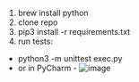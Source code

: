 1. brew install python
2. clone repo
3. pip3 install -r requirements.txt
4. run tests:
* python3 -m unittest exec.py
* or in PyCharm - ![image](https://github.com/sgeorgiev87/text-to-video/assets/29737036/681bdf70-d6fd-4061-ba9d-dd32b888f160)
